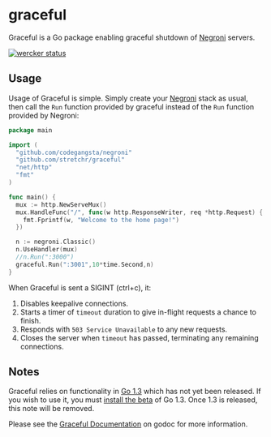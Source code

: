 graceful
========

Graceful is a Go package enabling graceful shutdown of [Negroni](https://github.com/codegangsta/negroni) servers.

[![wercker status](https://app.wercker.com/status/2729ba763abf87695a17547e0f7af4a4/m "wercker status")](https://app.wercker.com/project/bykey/2729ba763abf87695a17547e0f7af4a4)

## Usage

Usage of Graceful is simple. Simply create your [Negroni](https://github.com/codegangsta/negroni) stack as usual, then call
the `Run` function provided by graceful instead of the `Run` function provided by Negroni:

```go
package main

import (
  "github.com/codegangsta/negroni"
  "github.com/stretchr/graceful"
  "net/http"
  "fmt"
)

func main() {
  mux := http.NewServeMux()
  mux.HandleFunc("/", func(w http.ResponseWriter, req *http.Request) {
    fmt.Fprintf(w, "Welcome to the home page!")
  })

  n := negroni.Classic()
  n.UseHandler(mux)
  //n.Run(":3000")
  graceful.Run(":3001",10*time.Second,n)
}
```

When Graceful is sent a SIGINT (ctrl+c), it:

1. Disables keepalive connections.
2. Starts a timer of `timeout` duration to give in-flight requests a chance to finish.
3. Responds with `503 Service Unavailable` to any new requests.
4. Closes the server when `timeout` has passed, terminating any remaining connections.

## Notes

Graceful relies on functionality in [Go 1.3](http://tip.golang.org/doc/go1.3) which has not yet been released. If you wish to use it, you
must [install the beta](https://code.google.com/p/go/wiki/Downloads) of Go 1.3. Once 1.3 is released, this note will be removed.


Please see the [Graceful Documentation](https://godoc.org/github.com/stretchr/graceful) on godoc for more information.
